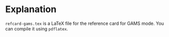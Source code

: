 <!--
Author: Shiro Takeda
Maintainer: Shiro Takeda
-->

# Explanation

`refcard-gams.tex` is a LaTeX file for the reference card for GAMS mode. You can compile it using `pdflatex`.



<!--
--------------------
Local Variables:
fill-column: 74
mode: markdown
End:

-->
